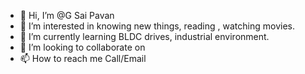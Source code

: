 - 👋 Hi, I’m @G Sai Pavan
- 👀 I’m interested in knowing new things, reading , watching movies.
- 🌱 I’m currently learning BLDC drives, industrial environment.
- 💞️ I’m looking to collaborate on 
- 📫 How to reach me Call/Email

<!---
G-Sai-Pavan/G-Sai-Pavan is a ✨ special ✨ repository because its `README.md` (this file) appears on your GitHub profile.
You can click the Preview link to take a look at your changes.
--->
